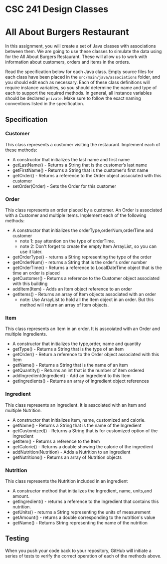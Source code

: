 # CSC 241 Design Classes
# All About Burgers Restaurant  
In this assignment, you will create a set of Java classes with associations between them.
We are going to use these classes to simulate the data using for the All About Burgers Restaurant. 
These will allow us to work with information about customers, orders and items in the orders.

Read the specification below for each Java class. Empty source files for each class have been placed in the `src/main/java/associations` folder, and you should edit each as necessary. Each of these class definitions will require instance variables, so you should determine the name and type of each to support the required methods. In general, all instance variables should be declared `private`. Make sure to follow the exact naming conventions listed in the specification.

## Specification

### Customer
This class represents a customer visiting the restaurant. Implement each of these methods:

- A constructor that initializes the last name and first name
- getLastName() - Returns a String that is the customer’s last name
- getFirstName() - Returns a String that is the customer’s first name
- getOrder() - Returns a reference to the Order object associated with this customer
- setOrder(Order) - Sets the Order for this customer

### Order
This class represents an order placed by a customer. An Order is associated with a Customer and multiple Items.  Implement each of the following methods:
- A constructor that initializes the orderType,orderNum,orderTime and customer 
  - note 1: pay attention on the type of orderTime. 
  - note 2: Don't forget to create the empty Item ArrayList, so you can use it later.
- getOrderType() - returns a String representing the type of the order
- getOrderNum() - returns a String that is the order's order number 
- getOrderTime() - Returns a reference to LocalDateTime object that is the time an order is placed 
- getCustomer() - Returns a reference to the Customer object associated with this building 
- addItem(Item) - Adds an Item object reference to an order 
- getItems() - Returns an array of Item objects associated with an order 
  - note: Use ArrayList to hold all the Item object in an order. But this method will return an array of Item objects.


### Item
This class represents an Item in an order. It is asscoiated with an Order and multiple Ingredients.
- A constructor that initializes the type,order, name and quantity 
- getType() - Returns a String that is the type of an item 
- getOrder() - Return a reference to the Order object associated with this Item 
- getName() - Returns a String that is the name of an item 
- getQuantity() - Returns an int that is the number of item ordered 
- addIngredient(Ingredient) - Add an Ingredient to this Item 
- getIngredients() - Returns an array of Ingredient object references


### Ingredient
This class represents an Ingredient. It is asscoiated with an Item and multiple Nutrition.
- A constructor that initializes item, name, customized and calorie. 
- getName() - Returns a String that is the name of the Ingredient 
- getCustomized() - Returns a String that is for customized option of the ingredient
- getItem() - Returns a reference to the Item 
- getCalorie() - Returns a double showing the calorie of the ingredient 
- addNutrition(Nutrition) - Adds a Nutrition to an Ingredient 
- getNutritions() - Returns an array of Nutrition objects


### Nutrition
This class represents the Nutrition included in an ingredient 
- A constructor method that initializes the Ingredient, name, units,and amount.
- getIngredient() - returns a reference to the Ingredient that contains this nutrition. 
- getUnits() - returns a String representing the units of measurement 
- getAmount() - returns a double corresponding to the nutrition's value 
- getName() - Returns String representing the name of the nutrition

## Testing
When you push your code back to your repository, GitHub will initiate a series of tests to verify the correct operation of each of the methods above.
